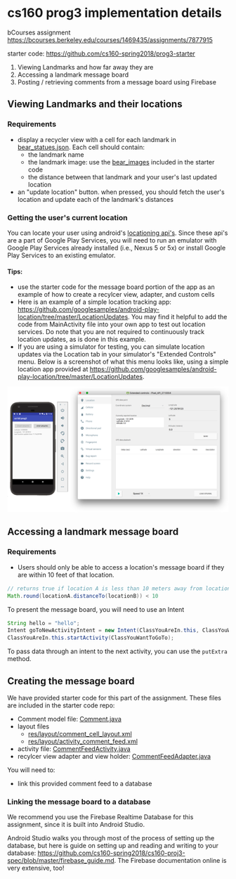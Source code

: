# cs160 prog3 implementation details

bCourses assignment https://bcourses.berkeley.edu/courses/1469435/assignments/7877915

starter code: https://github.com/cs160-spring2018/prog3-starter

1. Viewing Landmarks and how far away they are
2. Accessing a landmark message board
3. Posting / retrieving comments from a message board using Firebase

## Viewing Landmarks and their locations
### Requirements
- display a recycler view with a cell for each landmark in [bear_statues.json](https://github.com/cs160-spring2018/cs160-proj3-spec/blob/master/bear_statue_data/bear_statues.json). Each cell should contain:
   - the landmark name 
   - the landmark image: use the [bear_images](https://github.com/cs160-spring2018/cs160-proj3-spec/tree/master/bear_statue_data/bear_images) included in the starter code
   - the distance between that landmark and your user's last updated location
- an "update location" button. when pressed, you should fetch the user's location and update each of the landmark's distances

### Getting the user's current location 
You can locate your user using android's [locationing api's](https://developer.android.com/training/location/index.html). Since these api's are a part of Google Play Services, you will need to run an emulator with Google Play Services already installed (i.e., Nexus 5 or 5x) or install Google Play Services to an existing emulator. 

#### Tips:
- use the starter code for the message board portion of the app as an example of how to create a recylcer view, adapter, and custom cells
- Here is an example of a simple location tracking app: https://github.com/googlesamples/android-play-location/tree/master/LocationUpdates. You may find it helpful to add the code from MainActivity file into your own app to test out location services. Do note that you are not required to continuously track location updates, as is done in this example.
- If you are using a simulator for testing, you can simulate location updates via the Location tab in your simulator's "Extended Controls" menu. Below is a screenshot of what this menu looks like, using a simple location app provided at https://github.com/googlesamples/android-play-location/tree/master/LocationUpdates. 

![making location updates via the simulator](/tracking_location.png)

## Accessing a landmark message board
### Requirements
- Users should only be able to access a location's message board if they are within 10 feet of that location.

```java
// returns true if location A is less than 10 meters away from location B
Math.round(locationA.distanceTo(locationB)) < 10
```
To present the message board, you will need to use an Intent

```java
String hello = "hello";
Intent goToNewActivityIntent = new Intent(ClassYouAreIn.this, ClassYouWantToGoTo.class);
ClassYouAreIn.this.startActivity(ClassYouWantToGoTo);
```

To pass data through an intent to the next activity, you can use the `putExtra` method.

## Creating the message board

We have provided starter code for this part of the assignment. These files are included in the starter code repo:
- Comment model file: [Comment.java](https://github.com/cs160-spring2018/prog3-starter/blob/master/app/src/main/java/com/example/cs160_sp18/prog3/Comment.java)
- layout files
   - [res/layout/comment_cell_layout.xml](https://github.com/cs160-spring2018/prog3-starter/blob/master/app/src/main/res/layout/comment_cell_layout.xml)
   - [res/layout/activity_comment_feed.xml](https://github.com/cs160-spring2018/prog3-starter/blob/master/app/src/main/res/layout/activity_comment_feed.xml)
- activity file: [CommentFeedActivity.java](https://github.com/cs160-spring2018/prog3-starter/blob/master/app/src/main/java/com/example/cs160_sp18/prog3/CommentFeedActivity.java)
- recylcer view adapter and view holder: [CommentFeedAdapter.java](https://github.com/cs160-spring2018/prog3-starter/blob/master/app/src/main/java/com/example/cs160_sp18/prog3/CommentAdapter.java)

You will need to:
- link this provided comment feed to a database

### Linking the message board to a database
We recommend you use the Firebase Realtime Database for this assignment, since it is built into Android Studio.

Android Studio walks you through most of the process of setting up the database, but here is guide on setting up and reading and writing to your database: https://github.com/cs160-spring2018/cs160-proj3-spec/blob/master/firebase_guide.md. The Firebase documentation online is very extensive, too!
